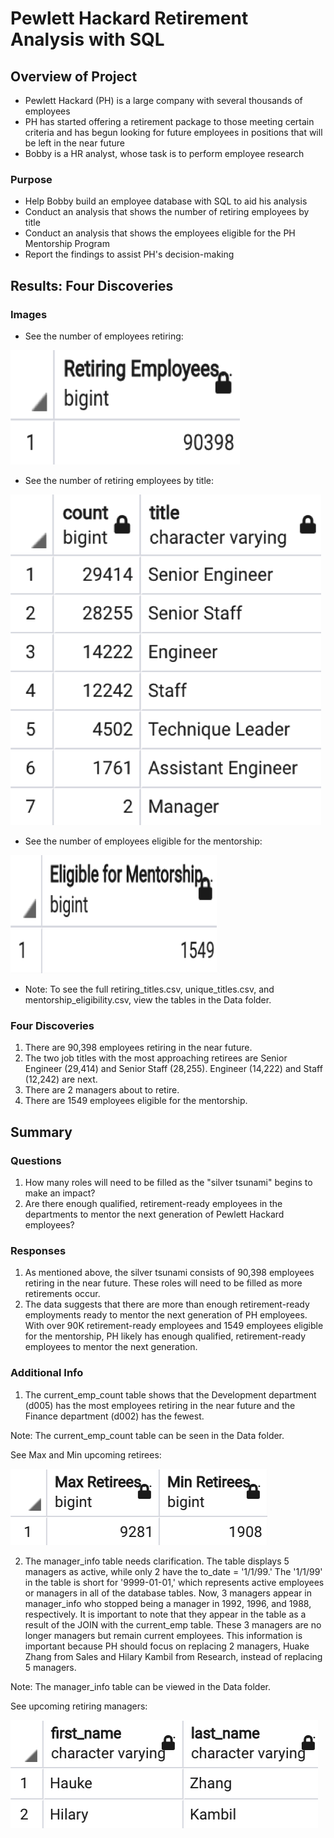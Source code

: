 # Pewlett Hackard Retirement Analysis with SQL 

## Overview of Project

* Pewlett Hackard (PH) is a large company with several thousands of employees
* PH has started offering a retirement package to those meeting certain criteria and has begun looking for future employees in positions that will be left in the near future 
* Bobby is a HR analyst, whose task is to perform employee research

### Purpose

* Help Bobby build an employee database with SQL to aid his analysis
* Conduct an analysis that shows the number of retiring employees by title
* Conduct an analysis that shows the employees eligible for the PH Mentorship Program 
* Report the findings to assist PH's decision-making 

## Results: Four Discoveries

### Images

* See the number of employees retiring:

![retiring_emp](Images/retiring_emp.png)
* See the number of retiring employees by title:

![retiring_titles](Images/retiring_titles.png)
* See the number of employees eligible for the mentorship:

![mentorship_elibility](Images/mentorship_eligibility.png)
* Note: To see the full retiring_titles.csv, unique_titles.csv, and mentorship_eligibility.csv, view the tables in the Data folder.

### Four Discoveries

1. There are 90,398 employees retiring in the near future.
2. The two job titles with the most approaching retirees are Senior Engineer (29,414) and Senior Staff (28,255). Engineer (14,222) and Staff (12,242) are next. 
3. There are 2 managers about to retire. 
4. There are 1549 employees eligible for the mentorship. 

## Summary

### Questions

1. How many roles will need to be filled as the "silver tsunami" begins to make an impact?
2. Are there enough qualified, retirement-ready employees in the departments to mentor the next generation of Pewlett Hackard employees?

### Responses

1. As mentioned above, the silver tsunami consists of 90,398 employees retiring in the near future. These roles will need to be filled as more retirements occur.
2. The data suggests that there are more than enough retirement-ready employments ready to mentor the next generation of PH employees. With over 90K retirement-ready employees and 1549 employees eligible for the mentorship, PH likely has enough qualified, retirement-ready employees to mentor the next generation. 

### Additional Info 

1. The current_emp_count table shows that the Development department (d005) has the most employees retiring in the near future and the Finance department (d002) has the fewest.

Note: The current_emp_count table can be seen in the Data folder.

See Max and Min upcoming retirees: 

![emp_count_max_min](Images/emp_count_max_min.png)

2. The manager_info table needs clarification. The table displays 5 managers as active, while only 2 have the to_date = '1/1/99.' The '1/1/99' in the table is short for '9999-01-01,' which represents active employees or managers in all of the database tables. Now, 3 managers appear in manager_info who stopped being a manager in 1992, 1996, and 1988, respectively. It is important to note that they appear in the table as a result of the JOIN with the current_emp table. These 3 managers are no longer managers but remain current employees. This information is important because PH should focus on replacing 2 managers, Huake Zhang from Sales and Hilary Kambil from Research, instead of replacing 5 managers. 

Note: The manager_info table can be viewed in the Data folder.

See upcoming retiring managers:

![retiring_managers](Images/retiring_managers.png)